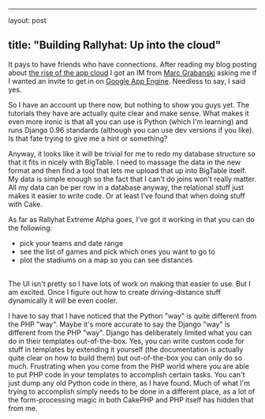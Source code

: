 <hr />

<p>layout: post</p>

<h2>title: "Building Rallyhat: Up into the cloud"</h2>

<p>It pays to have friends who have connections.  After reading my blog posting about <a href="http://www.littlehart.net/atthekeyboard/2008/04/09/the-rise-of-the-app-cloud/">the rise of the app cloud</a> I got an IM from <a href="http://marcgrabanski.com/index.php">Marc Grabanski</a> asking me if I wanted an invite to get in on <a href="http://code.google.com/appengine/">Google App Engine</a>.  Needless to say, I said yes.</p>

<p>
So I have an account up there now, but nothing to show you guys yet.  The tutorials they have are actually quite clear and make sense.  What makes it even more ironic is that all you can use is Python (which I'm learning) and runs Django 0.96 standards (although you can use dev versions if you like). Is that fate trying to give me a hint or something?
</p>

<p>
Anyway, it looks like it will be trivial for me to redo my database structure so that it fits in nicely with BigTable.  I need to massage the data in the new format and then find a tool that lets me upload that up into BigTable itself.  My data is simple enough so the fact that I can't do joins won't really matter.  All my data can be per row in a database anyway, the relational stuff just makes it easier to write code.  Or at least I've found that when doing stuff with Cake.
</p>

<p>
As far as Rallyhat Extreme Alpha goes, I've got it working in that you can do the following:
<ul>
<li>pick your teams and date range</li>
<li>see the list of games and pick which ones you want to go to</li>
<li>plot the stadiums on a map so you can see distances</li>
</ul>
<br />
The UI isn't pretty so I have lots of work on making that easier to use.  But I am excited.  Once I figure out how to create driving-distance stuff dynamically it will be even cooler.
</p>

<p>
I have to say that I have noticed that the Python "way" is quite different from the PHP "way".  Maybe it's more accurate to say the Django "way" is different from the PHP "way".  Django has deliberately limited what you can do in their templates out-of-the-box.  Yes, you can write custom code for stuff in templates by extending it yourself (the documentation is actually quite clear on how to build them) but out-of-the-box you can only do so much.  Frustrating when you come from the PHP world where you are able to put PHP code in your templates to accomplish certain tasks.  You can't just dump any old Python code in there, as I have found.  Much of what I'm trying to accomplish simply needs to be done in a different place, as a lot of the form-processing magic in both CakePHP and PHP itself has hidden that from me.
</p>
